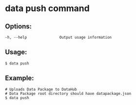 
#  **data push** command


## Options:
```
-h, --help               Output usage information
```
    
## Usage:
```
$ data push
```
  
## Example:
```
# Uploads Data Package to DataHub 
# Data Package root directory should have datapackage.json
$ data push
```
